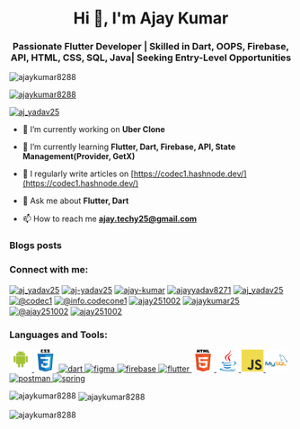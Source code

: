 <h1 align="center">Hi 👋, I'm Ajay Kumar</h1>
<h3 align="center">Passionate Flutter Developer | Skilled in Dart, OOPS, Firebase, API, HTML, CSS, SQL, Java| Seeking Entry-Level Opportunities</h3>

<p align="left"> <img src="https://komarev.com/ghpvc/?username=ajaykumar8288&label=Profile%20views&color=0e75b6&style=flat" alt="ajaykumar8288" /> </p>

<p align="left"> <a href="https://github.com/ryo-ma/github-profile-trophy"><img src="https://github-profile-trophy.vercel.app/?username=ajaykumar8288" alt="ajaykumar8288" /></a> </p>

<p align="left"> <a href="https://twitter.com/aj_yadav25" target="blank"><img src="https://img.shields.io/twitter/follow/aj_yadav25?logo=twitter&style=for-the-badge" alt="aj_yadav25" /></a> </p>

- 🔭 I’m currently working on **Uber Clone**

- 🌱 I’m currently learning **Flutter, Dart, Firebase, API, State Management(Provider, GetX)**

- 📝 I regularly write articles on [https://codec1.hashnode.dev/](https://codec1.hashnode.dev/)

- 💬 Ask me about **Flutter, Dart**

- 📫 How to reach me **ajay.techy25@gmail.com**

### Blogs posts
<!-- BLOG-POST-LIST:START -->
<!-- BLOG-POST-LIST:END -->

<h3 align="left">Connect with me:</h3>
<p align="left">
<a href="https://x.com/aj_yadav25" target="blank"><img align="center" src="https://raw.githubusercontent.com/rahuldkjain/github-profile-readme-generator/master/src/images/icons/Social/twitter.svg" alt="aj_yadav25" height="30" width="40" /></a>
<a href="https://linkedin.com/in/aj-yadav25" target="blank"><img align="center" src="https://raw.githubusercontent.com/rahuldkjain/github-profile-readme-generator/master/src/images/icons/Social/linked-in-alt.svg" alt="aj-yadav25" height="30" width="40" /></a>
<a href="https://stackoverflow.com/users/ajay-kumar" target="blank"><img align="center" src="https://raw.githubusercontent.com/rahuldkjain/github-profile-readme-generator/master/src/images/icons/Social/stack-overflow.svg" alt="ajay-kumar" height="30" width="40" /></a>
<a href="https://fb.com/ajayyadav8271" target="blank"><img align="center" src="https://raw.githubusercontent.com/rahuldkjain/github-profile-readme-generator/master/src/images/icons/Social/facebook.svg" alt="ajayyadav8271" height="30" width="40" /></a>
<a href="https://instagram.com/aj_yadav25" target="blank"><img align="center" src="https://raw.githubusercontent.com/rahuldkjain/github-profile-readme-generator/master/src/images/icons/Social/instagram.svg" alt="aj_yadav25" height="30" width="40" /></a>
<a href="https://hashnode.com/@codec1" target="blank"><img align="center" src="https://raw.githubusercontent.com/rahuldkjain/github-profile-readme-generator/master/src/images/icons/Social/hashnode.svg" alt="@codec1" height="30" width="40" /></a>
<a href="https://medium.com/@info.codecone1" target="blank"><img align="center" src="https://raw.githubusercontent.com/rahuldkjain/github-profile-readme-generator/master/src/images/icons/Social/medium.svg" alt="@info.codecone1" height="30" width="40" /></a>
<a href="https://www.hackerrank.com/ajay251002" target="blank"><img align="center" src="https://raw.githubusercontent.com/rahuldkjain/github-profile-readme-generator/master/src/images/icons/Social/hackerrank.svg" alt="ajay251002" height="30" width="40" /></a>
<a href="https://www.leetcode.com/ajaykumar25" target="blank"><img align="center" src="https://raw.githubusercontent.com/rahuldkjain/github-profile-readme-generator/master/src/images/icons/Social/leet-code.svg" alt="ajaykumar25" height="30" width="40" /></a>
<a href="https://www.hackerearth.com/@ajay251002" target="blank"><img align="center" src="https://raw.githubusercontent.com/rahuldkjain/github-profile-readme-generator/master/src/images/icons/Social/hackerearth.svg" alt="@ajay251002" height="30" width="40" /></a>
<a href="https://auth.geeksforgeeks.org/user/ajay251002" target="blank"><img align="center" src="https://raw.githubusercontent.com/rahuldkjain/github-profile-readme-generator/master/src/images/icons/Social/geeks-for-geeks.svg" alt="ajay251002" height="30" width="40" /></a>
</p>

<h3 align="left">Languages and Tools:</h3>
<p align="left"> <a href="https://developer.android.com" target="_blank" rel="noreferrer"> <img src="https://raw.githubusercontent.com/devicons/devicon/master/icons/android/android-original-wordmark.svg" alt="android" width="40" height="40"/> </a> <a href="https://www.w3schools.com/css/" target="_blank" rel="noreferrer"> <img src="https://raw.githubusercontent.com/devicons/devicon/master/icons/css3/css3-original-wordmark.svg" alt="css3" width="40" height="40"/> </a> <a href="https://dart.dev" target="_blank" rel="noreferrer"> <img src="https://www.vectorlogo.zone/logos/dartlang/dartlang-icon.svg" alt="dart" width="40" height="40"/> </a> <a href="https://www.figma.com/" target="_blank" rel="noreferrer"> <img src="https://www.vectorlogo.zone/logos/figma/figma-icon.svg" alt="figma" width="40" height="40"/> </a> <a href="https://firebase.google.com/" target="_blank" rel="noreferrer"> <img src="https://www.vectorlogo.zone/logos/firebase/firebase-icon.svg" alt="firebase" width="40" height="40"/> </a> <a href="https://flutter.dev" target="_blank" rel="noreferrer"> <img src="https://www.vectorlogo.zone/logos/flutterio/flutterio-icon.svg" alt="flutter" width="40" height="40"/> </a> <a href="https://www.w3.org/html/" target="_blank" rel="noreferrer"> <img src="https://raw.githubusercontent.com/devicons/devicon/master/icons/html5/html5-original-wordmark.svg" alt="html5" width="40" height="40"/> </a> <a href="https://www.java.com" target="_blank" rel="noreferrer"> <img src="https://raw.githubusercontent.com/devicons/devicon/master/icons/java/java-original.svg" alt="java" width="40" height="40"/> </a> <a href="https://developer.mozilla.org/en-US/docs/Web/JavaScript" target="_blank" rel="noreferrer"> <img src="https://raw.githubusercontent.com/devicons/devicon/master/icons/javascript/javascript-original.svg" alt="javascript" width="40" height="40"/> </a> <a href="https://www.mysql.com/" target="_blank" rel="noreferrer"> <img src="https://raw.githubusercontent.com/devicons/devicon/master/icons/mysql/mysql-original-wordmark.svg" alt="mysql" width="40" height="40"/> </a> <a href="https://postman.com" target="_blank" rel="noreferrer"> <img src="https://www.vectorlogo.zone/logos/getpostman/getpostman-icon.svg" alt="postman" width="40" height="40"/> </a> <a href="https://spring.io/" target="_blank" rel="noreferrer"> <img src="https://www.vectorlogo.zone/logos/springio/springio-icon.svg" alt="spring" width="40" height="40"/> </a> </p>

<p><img align="left" src="https://github-readme-stats.vercel.app/api/top-langs?username=ajaykumar8288&show_icons=true&locale=en&layout=compact" alt="ajaykumar8288" /></p>

<p>&nbsp;<img align="center" src="https://github-readme-stats.vercel.app/api?username=ajaykumar8288&show_icons=true&locale=en" alt="ajaykumar8288" /></p>

<p><img align="center" src="https://github-readme-streak-stats.herokuapp.com/?user=ajaykumar8288&" alt="ajaykumar8288" /></p>
